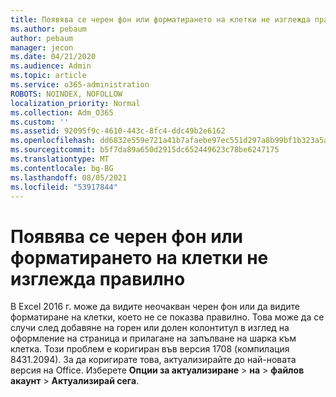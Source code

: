 ```yaml
---
title: Появява се черен фон или форматирането на клетки не изглежда правилно
ms.author: pebaum
author: pebaum
manager: jecon
ms.date: 04/21/2020
ms.audience: Admin
ms.topic: article
ms.service: o365-administration
ROBOTS: NOINDEX, NOFOLLOW
localization_priority: Normal
ms.collection: Adm_O365
ms.custom: ''
ms.assetid: 92095f9c-4610-443c-8fc4-ddc49b2e6162
ms.openlocfilehash: dd6832e559e721a41b7afaebe97ec551d297a8b99bf1b323a5a5680365eacfac
ms.sourcegitcommit: b5f7da89a650d2915dc652449623c78be6247175
ms.translationtype: MT
ms.contentlocale: bg-BG
ms.lasthandoff: 08/05/2021
ms.locfileid: "53917844"
---
```

# <a name="a-black-background-appears-or-cell-formatting-doesnt-look-right"></a>Появява се черен фон или форматирането на клетки не изглежда правилно

В Excel 2016 г. може да видите неочакван черен фон или да видите форматиране на клетки, което не се показва правилно. Това може да се случи след добавяне на горен или долен колонтитул в изглед на оформление на страница и прилагане на запълване на шарка към клетка. Този проблем е коригиран във версия 1708 (компилация 8431.2094). За да коригирате това, актуализирайте до най-новата версия на Office. Изберете **Опции за актуализиране** \> **на** \> **файлов акаунт** \> **Актуализирай сега**.
  

